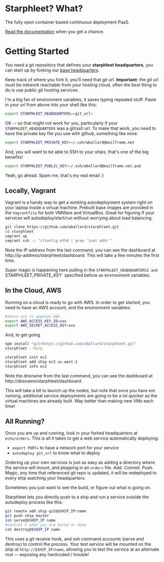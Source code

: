 # Starphleet? What?
The fully open container based continuous deployment PaaS.

[Read the documentation](http://wballard.github.io/starphleet) when you
get a chance.

# Getting Started
You need a git repository that defines your **starphleet headquarters**,
you can start up by forking our [base
headquarters](https://github.com/wballard/starphleet.headquarters.git).

Keep track of where you fork it, you'll need that git url.
**Important**: the git url must be network reachable from your hosting
cloud, often the best thing to do is use public git hosting services.

I'm a big fan of environment variables, it saves typing repeated stuff.
Paste in your url from above into your shell like this:

```bash
export STARPHLEET_HEADQUARTERS=<git_url>
```

OK -- so that might not work for you, particularly if your
`STARPHLEET_HEADQUARTERS` was a git/ssh url. To make that work, you need
to have the private key file you use with github, something like mine:

```bash
export STARPHLEET_PRIVATE_KEY=~/.ssh/wballard@mailframe.net
```

And, you will want to be able to SSH to your ships, that's one of the
big benefits!

```bash
export STARPHLEET_PUBLIC_KEY=~/.ssh/wballard@mailframe.net.pub
```

Yeah, go ahead. Spam me, that's my real email :)

## Locally, Vagrant
Vagrant is a handy way to get a working autodeployment system right on
your laptop inside a virtual machine. Prebuilt base images are provided
in the `Vagrantfile` for both VMWare and VirtualBox. Great for figuring
if your services will autodeploy/start/run without worrying about load
balancing.

```bash
git clone https://github.com/wballard/starphleet.git
cd starphleet
vagrant up
vagrant ssh -c "ifconfig eth0 | grep 'inet addr'"
```

Note the IP address from the last command, you can see the dashboard at
http://ip-address/starphleet/dashboard. This will take a few minutes the
first time.

Super magic is happening here pulling in the `STARPHLEET_HEADQUARTERS1
and `STARPHLEET_PRIVATE_KEY` specified before as environment variables.

## In the Cloud, AWS
Running on a cloud is ready to go with AWS. In order to get started, you
need to have an AWS account, and the environment variables:

```bash
#these are to appease AWS
export AWS_ACCESS_KEY_ID=xxx
export AWS_SECRET_ACCESS_KEY=xxx
```

And, to get going

```bash
npm install "git+https://github.com/wballard/starphleet.git"
starphleet --help

starphleet init ec2
starphleet add ship ec2 us-west-1
starphleet info ec2
```

Note the dnsname from the last command, you can see the dashboard at
http://dnsname/starphleet/dashboard.

This will take a bit to launch up the nodes, but note that once you have
em running, additional service deployments are going to be a lot quicker
as the virtual machines are already built. Way better than making new
VMs each time!

## All Running?
Once you are up and running, look in your forked headquarters at
`echo/orders`. This is all it takes to get a web service automatically
deploying:
* `export PORT=` to have a network port for your service
* `autodeploy git_url` to know what to deploy

Ordering up your own services is just as easy as adding a directory
where the service will mount, and plopping in an `orders` file. Add.
Commit. Push. Magic, any time that referenced git repo is updated, it
will be redeployed to every ship watching your headquarters.

Sometimes you just want to see the build, or figure out what is going on.

Starphleet lets you directly push to a ship and run a service outside
the autodeploy process like this:

```bash
git remote add ship git@$SHIP_IP:name
git push ship master
ssh serve@$SHIP_IP name
#control C when you are bored or done
ssh destroy@$SHIP_IP name
```

This uses a git receive hook, and ssh command accounts (serve and
destroy) to control the process. Your test service will be mounted on
the ship at `http://$SHIP_IP/name`, allowing you to test the service at
an alternate root -- exposing any hardcoded / trouble!
